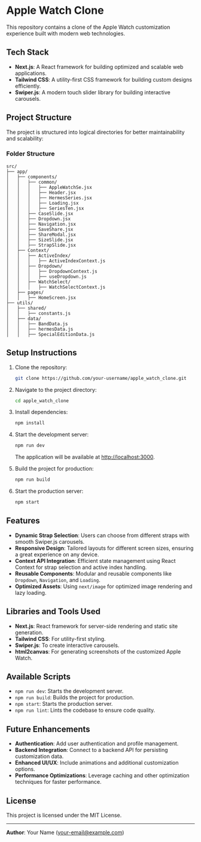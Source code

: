 # Apple Watch Clone

This repository contains a clone of the Apple Watch customization experience built with modern web technologies.

## **Tech Stack**

- **Next.js**: A React framework for building optimized and scalable web applications.
- **Tailwind CSS**: A utility-first CSS framework for building custom designs efficiently.
- **Swiper.js**: A modern touch slider library for building interactive carousels.

## **Project Structure**

The project is structured into logical directories for better maintainability and scalability:

### **Folder Structure**

```plaintext
src/
├── app/
│   ├── components/
│   │   ├── common/
│   │   │   ├── AppleWatchSe.jsx
│   │   │   ├── Header.jsx
│   │   │   ├── HermesSeries.jsx
│   │   │   ├── Loading.jsx
│   │   │   ├── SeriesTen.jsx
│   │   ├── CaseSlide.jsx
│   │   ├── Dropdown.jsx
│   │   ├── Navigation.jsx
│   │   ├── SaveShare.jsx
│   │   ├── ShareModal.jsx
│   │   ├── SizeSlide.jsx
│   │   ├── StrapSlide.jsx
│   ├── Context/
│   │   ├── ActiveIndex/
│   │   │   ├── ActiveIndexContext.js
│   │   ├── Dropdown/
│   │   │   ├── DropdownContext.js
│   │   │   ├── useDropdown.js
│   │   ├── WatchSelect/
│   │   │   ├── WatchSelectContext.js
│   ├── pages/
│   │   ├── HomeScreen.jsx
├── utils/
│   ├── shared/
│   │   ├── constants.js
│   ├── data/
│   │   ├── BandData.js
│   │   ├── hermesData.js
│   │   ├── SpecialEditionData.js
```

## **Setup Instructions**

1. Clone the repository:

   ```bash
   git clone https://github.com/your-username/apple_watch_clone.git
   ```

2. Navigate to the project directory:

   ```bash
   cd apple_watch_clone
   ```

3. Install dependencies:

   ```bash
   npm install
   ```

4. Start the development server:

   ```bash
   npm run dev
   ```

   The application will be available at [http://localhost:3000](http://localhost:3000).

5. Build the project for production:

   ```bash
   npm run build
   ```

6. Start the production server:
   ```bash
   npm start
   ```

## **Features**

- **Dynamic Strap Selection**: Users can choose from different straps with smooth Swiper.js carousels.
- **Responsive Design**: Tailored layouts for different screen sizes, ensuring a great experience on any device.
- **Context API Integration**: Efficient state management using React Context for strap selection and active index handling.
- **Reusable Components**: Modular and reusable components like `Dropdown`, `Navigation`, and `Loading`.
- **Optimized Assets**: Using `next/image` for optimized image rendering and lazy loading.

## **Libraries and Tools Used**

- **Next.js**: React framework for server-side rendering and static site generation.
- **Tailwind CSS**: For utility-first styling.
- **Swiper.js**: To create interactive carousels.
- **html2canvas**: For generating screenshots of the customized Apple Watch.

## **Available Scripts**

- `npm run dev`: Starts the development server.
- `npm run build`: Builds the project for production.
- `npm start`: Starts the production server.
- `npm run lint`: Lints the codebase to ensure code quality.

## **Future Enhancements**

- **Authentication**: Add user authentication and profile management.
- **Backend Integration**: Connect to a backend API for persisting customization data.
- **Enhanced UI/UX**: Include animations and additional customization options.
- **Performance Optimizations**: Leverage caching and other optimization techniques for faster performance.

## **License**

This project is licensed under the MIT License.

---

**Author**: Your Name ([your-email@example.com](mailto:your-email@example.com))
